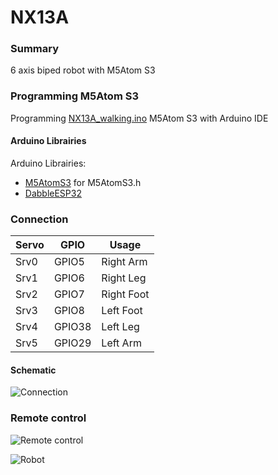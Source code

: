 # NX13A
### Summary
6 axis biped robot with M5Atom S3

### Programming M5Atom S3
Programming [NX13A_walking.ino](M5AtomS3/NX13A_walking/NX13A_walking.ino) M5Atom S3 with Arduino IDE 

#### Arduino Librairies
Arduino Librairies:
* [M5AtomS3](https://github.com/m5stack/M5AtomS3) for M5AtomS3.h
* [DabbleESP32](https://github.com/STEMpedia/DabbleESP32)



### Connection

| Servo  | GPIO  | Usage |
| ---- | ------| --------- |
| Srv0 | GPIO5 | Right Arm |
| Srv1 | GPIO6 | Right Leg |
| Srv2 | GPIO7 | Right Foot |
| Srv3 | GPIO8 | Left Foot |
| Srv4 | GPIO38 | Left Leg |
| Srv5 | GPIO29 | Left Arm |

#### Schematic

![Connection](Connection.jpg)



### Remote control
![Remote control](Dabble_control.jpg)


![Robot](NX13A_01.jpg)
